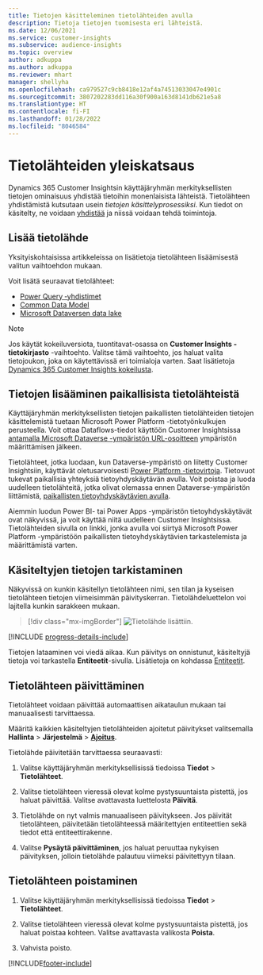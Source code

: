 ```yaml
---
title: Tietojen käsitteleminen tietolähteiden avulla
description: Tietoja tietojen tuomisesta eri lähteistä.
ms.date: 12/06/2021
ms.service: customer-insights
ms.subservice: audience-insights
ms.topic: overview
author: adkuppa
ms.author: adkuppa
ms.reviewer: mhart
manager: shellyha
ms.openlocfilehash: ca979527c9cb8418e12af4a74513033047e4901c
ms.sourcegitcommit: 3807202283dd116a30f900a163d8141db621e5a8
ms.translationtype: HT
ms.contentlocale: fi-FI
ms.lasthandoff: 01/28/2022
ms.locfileid: "8046584"
---
```

# <a name="data-sources-overview"></a>Tietolähteiden yleiskatsaus



Dynamics 365 Customer Insightsin käyttäjäryhmän merkityksellisten tietojen ominaisuus yhdistää tietoihin monenlaisista lähteistä. Tietolähteen yhdistämistä kutsutaan usein *tietojen käsittelyprosessiksi*. Kun tiedot on käsitelty, ne voidaan [yhdistää](data-unification.md) ja niissä voidaan tehdä toimintoja.

## <a name="add-a-data-source"></a>Lisää tietolähde

Yksityiskohtaisissa artikkeleissa on lisätietoja tietolähteen lisäämisestä valitun vaihtoehdon mukaan.

Voit lisätä seuraavat tietolähteet:

- [Power Query ‑yhdistimet](connect-power-query.md)
- [Common Data Model](connect-common-data-model.md)
- [Microsoft Dataversen data lake](connect-dataverse-managed-lake.md)

> [!NOTE]
> Jos käytät kokeiluversiota, tuontitavat-osassa on **Customer Insights -tietokirjasto** -vaihtoehto. Valitse tämä vaihtoehto, jos haluat valita tietojoukon, joka on käytettävissä eri toimialoja varten. Saat lisätietoja [Dynamics 365 Customer Insights kokeilusta](../trial-signup.md).

## <a name="add-data-from-on-premises-data-sources"></a>Tietojen lisääminen paikallisista tietolähteistä

Käyttäjäryhmän merkityksellisten tietojen paikallisten tietolähteiden tietojen käsittelemistä tuetaan Microsoft Power Platform -tietotyönkulkujen perusteella. Voit ottaa Dataflows-tiedot käyttöön Customer Insightsissa [antamalla Microsoft Dataverse -ympäristön URL-osoitteen](create-environment.md) ympäristön määrittämisen jälkeen.

Tietolähteet, jotka luodaan, kun Dataverse-ympäristö on liitetty Customer Insightsiin, käyttävät oletusarvoisesti [Power Platform -tietovirtoja](/power-query/dataflows/overview-dataflows-across-power-platform-dynamics-365). Tietovuot tukevat paikallisia yhteyksiä tietoyhdyskäytävän avulla. Voit poistaa ja luoda uudelleen tietolähteitä, jotka olivat olemassa ennen Dataverse-ympäristön liittämistä, [paikallisten tietoyhdyskäytävien avulla](/data-integration/gateway/service-gateway-app).

Aiemmin luodun Power BI- tai Power Apps -ympäristön tietoyhdyskäytävät ovat näkyvissä, ja voit käyttää niitä uudelleen Customer Insightsissa. Tietolähteiden sivulla on linkki, jonka avulla voi siirtyä Microsoft Power Platform -ympäristöön paikallisten tietoyhdyskäytävien tarkastelemista ja määrittämistä varten.

## <a name="review-ingested-data"></a>Käsiteltyjen tietojen tarkistaminen

Näkyvissä on kunkin käsitellyn tietolähteen nimi, sen tilan ja kyseisen tietolähteen tietojen viimeisimmän päivityskerran. Tietolähdeluettelon voi lajitella kunkin sarakkeen mukaan.

> [!div class="mx-imgBorder"]
> ![Tietolähde lisättiin.](media/configure-data-datasource-added.png "Tietolähde lisättiin")

[!INCLUDE [progress-details-include](../includes/progress-details-pane.md)]

Tietojen lataaminen voi viedä aikaa. Kun päivitys on onnistunut, käsiteltyjä tietoja voi tarkastella **Entiteetit**-sivulla. Lisätietoja on kohdassa [Entiteetit](entities.md).

## <a name="refresh-a-data-source"></a>Tietolähteen päivittäminen

Tietolähteet voidaan päivittää automaattisen aikataulun mukaan tai manuaalisesti tarvittaessa. 

Määritä kaikkien käsiteltyjen tietolähteiden ajoitetut päivitykset valitsemalla **Hallinta** > **Järjestelmä** > [**Ajoitus**](system.md#schedule-tab).

Tietolähde päivitetään tarvittaessa seuraavasti:

1. Valitse käyttäjäryhmän merkityksellisissä tiedoissa **Tiedot** > **Tietolähteet**.

2. Valitse tietolähteen vieressä olevat kolme pystysuuntaista pistettä, jos haluat päivittää. Valitse avattavasta luettelosta **Päivitä**.

3. Tietolähde on nyt valmis manuaaliseen päivitykseen. Jos päivität tietolähteen, päivitetään tietolähteessä määritettyjen entiteettien sekä tiedot että entiteettirakenne.

4. Valitse **Pysäytä päivittäminen**, jos haluat peruuttaa nykyisen päivityksen, jolloin tietolähde palautuu viimeksi päivitettyyn tilaan.

## <a name="delete-a-data-source"></a>Tietolähteen poistaminen

1. Valitse käyttäjäryhmän merkityksellisissä tiedoissa **Tiedot** > **Tietolähteet**.

2. Valitse tietolähteen vieressä olevat kolme pystysuuntaista pistettä, jos haluat poistaa kohteen. Valitse avattavasta valikosta **Poista**.

3. Vahvista poisto.


[!INCLUDE[footer-include](../includes/footer-banner.md)]
